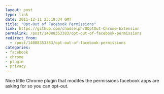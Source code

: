 ```yaml
---
layout: post
type: link
date: 2011-12-11 23:19:34 GMT
title: "Opt-Out of Facebook Permissions"
link: https://github.com/chadselph/OOptOut-Chrome-Extension
permalink: /post/14088353383/opt-out-of-facebook-permissions
redirect_from: 
  - /post/14088353383/opt-out-of-facebook-permissions
categories:
- facebook
- chrome
- plugin
- privacy
---
```

<p>Nice little Chrome plugin that modifes the permissions facebook apps are asking for so you can opt-out.</p>